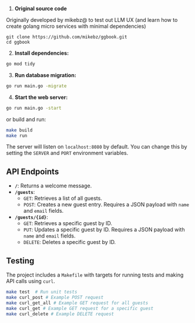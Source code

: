 1. **Original source code**

Originally developed by mikebz@ to test out LLM UX (and learn how to create golang micro services with minimal
dependencies)

```
git clone https://github.com/mikebz/ggbook.git
cd ggbook
```

2. **Install dependencies:**

```bash
go mod tidy
```

3. **Run database migration:**

```bash
go run main.go -migrate
```

4. **Start the web server:**

```bash
go run main.go -start
```

or build and run:

```bash
make build
make run
```

The server will listen on `localhost:8080` by default.  You can change this by setting the `SERVER` and `PORT` environment variables.

## API Endpoints

* **`/`**:  Returns a welcome message.
* **`/guests`**:
    * `GET`: Retrieves a list of all guests.
    * `POST`: Creates a new guest entry.  Requires a JSON payload with `name` and `email` fields.
* **`/guests/{id}`**:
    * `GET`: Retrieves a specific guest by ID.
    * `PUT`: Updates a specific guest by ID.  Requires a JSON payload with `name` and `email` fields.
    * `DELETE`: Deletes a specific guest by ID.

## Testing

The project includes a `Makefile` with targets for running tests and making API calls using `curl`.

```bash
make test  # Run unit tests
make curl_post # Example POST request
make curl_get_all # Example GET request for all guests
make curl_get # Example GET request for a specific guest
make curl_delete # Example DELETE request
